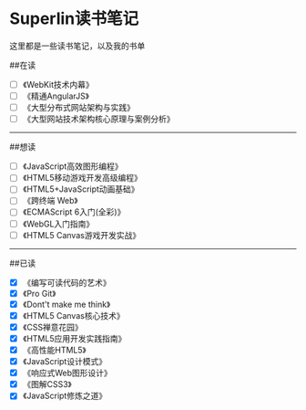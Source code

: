 Superlin读书笔记
================

这里都是一些读书笔记，以及我的书单

##在读

-	[ ] 《WebKit技术内幕》
-	[ ] 《精通AngularJS》
-	[ ] 《大型分布式网站架构与实践》
-	[ ] 《大型网站技术架构核心原理与案例分析》

---

##想读

-	[ ] 《JavaScript高效图形编程》
-	[ ] 《HTML5移动游戏开发高级编程》
-	[ ] 《HTML5+JavaScript动画基础》
-	[ ] 《跨终端 Web》
-	[ ] 《ECMAScript 6入门(全彩)》
-	[ ] 《WebGL入门指南》
-	[ ] 《HTML5 Canvas游戏开发实战》

---

##已读

-	[x] 《编写可读代码的艺术》
-	[x] 《Pro Git》
-	[x] 《Dont't make me think》
-	[x] 《HTML5 Canvas核心技术》
-	[x] 《CSS禅意花园》
-	[x] 《HTML5应用开发实践指南》
-	[x] 《高性能HTML5》
-	[x] 《JavaScript设计模式》
-	[x] 《响应式Web图形设计》
-	[x] 《图解CSS3》
-	[x] 《JavaScript修炼之道》
